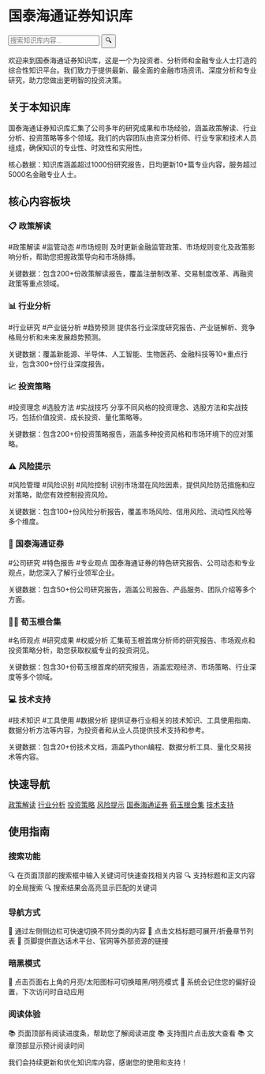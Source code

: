 # 国泰海通证券知识库

<!-- 搜索框 - 放置在页面标题下方 -->
<div class="search-section">
  <div class="search-container">
    <div class="search-wrapper">
      <input type="text" id="header-search-input" placeholder="搜索知识库内容..." autocomplete="off" />
      <button id="header-search-btn">🔍</button>
      <!-- 搜索联想结果容器 -->
      <div id="search-suggestions" class="search-suggestions"></div>
    </div>
  </div>
</div>

欢迎来到国泰海通证券知识库，这是一个为投资者、分析师和金融专业人士打造的综合性知识平台。我们致力于提供最新、最全面的金融市场资讯、深度分析和专业研究，助力您做出更明智的投资决策。

## 关于本知识库

国泰海通证券知识库汇集了公司多年的研究成果和市场经验，涵盖政策解读、行业分析、投资策略等多个领域。我们的内容团队由资深分析师、行业专家和技术人员组成，确保知识的专业性、时效性和实用性。

<span class="data-number">核心数据：</span>知识库涵盖超过1000份研究报告，日均更新10+篇专业内容，服务超过5000名金融专业人士。

## 核心内容板块

### 📋 政策解读
<span class="tag">#政策解读 #监管动态 #市场规则</span>
及时更新金融监管政策、市场规则变化及政策影响分析，帮助您把握政策导向和市场脉搏。

<span class="data-number">关键数据：</span>包含200+份政策解读报告，覆盖注册制改革、交易制度改革、再融资政策等重点领域。

### 📊 行业分析
<span class="tag">#行业研究 #产业链分析 #趋势预测</span>
提供各行业深度研究报告、产业链解析、竞争格局分析和未来发展趋势预测。

<span class="data-number">关键数据：</span>覆盖新能源、半导体、人工智能、生物医药、金融科技等10+重点行业，包含300+份行业深度报告。

### 📈 投资策略
<span class="tag">#投资理念 #选股方法 #实战技巧</span>
分享不同风格的投资理念、选股方法和实战技巧，包括价值投资、成长投资、量化策略等。

<span class="data-number">关键数据：</span>包含200+份投资策略报告，涵盖多种投资风格和市场环境下的应对策略。

### ⚠️ 风险提示
<span class="tag">#风险管理 #风险识别 #风险控制</span>
识别市场潜在风险因素，提供风险防范措施和应对策略，助您有效控制投资风险。

<span class="data-number">关键数据：</span>包含100+份风险分析报告，覆盖市场风险、信用风险、流动性风险等多个维度。

### 🏢 国泰海通证券
<span class="tag">#公司研究 #特色报告 #专业观点</span>
国泰海通证券的特色研究报告、公司动态和专业观点，助您深入了解行业领军企业。

<span class="data-number">关键数据：</span>包含50+份公司研究报告，涵盖公司报告、产品服务、团队介绍等多个方面。

### 👨🏫 荀玉根合集
<span class="tag">#名师观点 #研究成果 #权威分析</span>
汇集荀玉根首席分析师的研究报告、市场观点和投资策略分析，助您获取权威专业的投资洞见。

<span class="data-number">关键数据：</span>包含30+份荀玉根首席的研究报告，涵盖宏观经济、市场策略、行业深度等多个领域。

### 💻 技术支持
<span class="tag">#技术知识 #工具使用 #数据分析</span>
提供证券行业相关的技术知识、工具使用指南、数据分析方法等内容，为投资者和从业人员提供技术支持和参考。

<span class="data-number">关键数据：</span>包含20+份技术文档，涵盖Python编程、数据分析工具、量化交易技术等内容。

## 快速导航

<div class="quick-navigation">
  <a href="/policy/">政策解读</a>
  <a href="/industry/">行业分析</a>
  <a href="/strategy/">投资策略</a>
  <a href="/risk/">风险提示</a>
  <a href="/国泰海通证券/">国泰海通证券</a>
  <a href="/名师合集/荀玉根合集/">荀玉根合集</a>
  <a href="/技术/">技术支持</a>
</div>

## 使用指南

### 搜索功能
🔍 在页面顶部的搜索框中输入关键词可快速查找相关内容
🔍 支持标题和正文内容的全局搜索
🔍 搜索结果会高亮显示匹配的关键词

### 导航方式
📱 通过左侧侧边栏可快速切换不同分类的内容
📱 点击文档标题可展开/折叠章节列表
📱 页脚提供直达话术平台、官网等外部资源的链接

### 暗黑模式
🌙 点击页面右上角的月亮/太阳图标可切换暗黑/明亮模式
🌙 系统会记住您的偏好设置，下次访问时自动应用

### 阅读体验
📚 页面顶部有阅读进度条，帮助您了解阅读进度
📚 支持图片点击放大查看
📚 文章顶部显示预计阅读时间

我们会持续更新和优化知识库内容，感谢您的使用和支持！